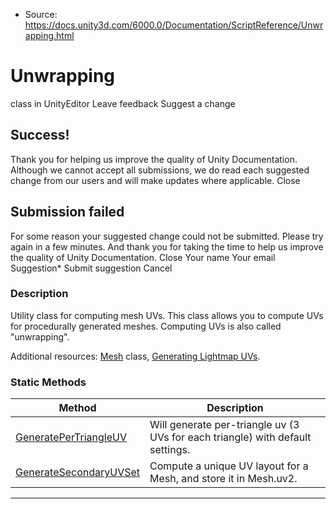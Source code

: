 * Source: https://docs.unity3d.com/6000.0/Documentation/ScriptReference/Unwrapping.html

# Unwrapping
class in UnityEditor
Leave feedback
Suggest a change
## Success!
Thank you for helping us improve the quality of Unity Documentation. Although we cannot accept all submissions, we do read each suggested change from our users and will make updates where applicable.
Close
## Submission failed
For some reason your suggested change could not be submitted. Please <a>try again</a> in a few minutes. And thank you for taking the time to help us improve the quality of Unity Documentation.
Close
Your name Your email Suggestion* Submit suggestion
Cancel
### Description
Utility class for computing mesh UVs.
This class allows you to compute UVs for procedurally generated meshes. Computing UVs is also called "unwrapping".  
  
Additional resources: [Mesh](https://docs.unity3d.com/6000.0/Documentation/ScriptReference/Mesh.html) class, [Generating Lightmap UVs](https://docs.unity3d.com/6000.0/Documentation/Manual/LightingGiUvs-GeneratingLightmappingUVs.html).
### Static Methods
Method | Description  
---|---  
[GeneratePerTriangleUV](https://docs.unity3d.com/6000.0/Documentation/ScriptReference/Unwrapping.GeneratePerTriangleUV.html) | Will generate per-triangle uv (3 UVs for each triangle) with default settings.  
[GenerateSecondaryUVSet](https://docs.unity3d.com/6000.0/Documentation/ScriptReference/Unwrapping.GenerateSecondaryUVSet.html) | Compute a unique UV layout for a Mesh, and store it in Mesh.uv2.  
* * *
